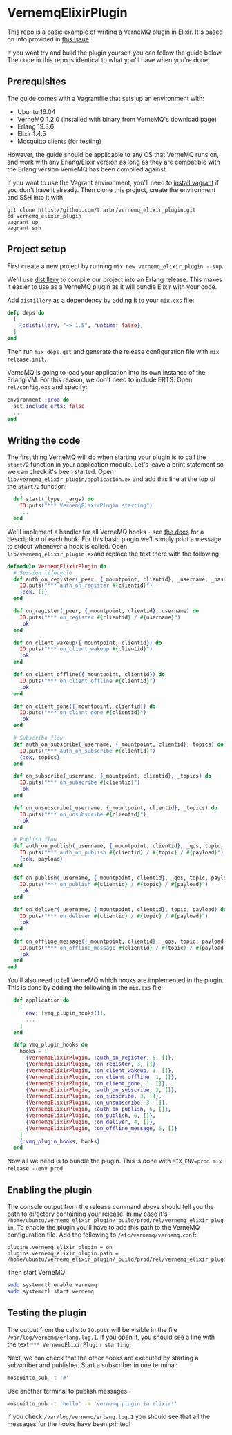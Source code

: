 # VernemqElixirPlugin

This repo is a basic example of writing a VerneMQ plugin in Elixir. It's based on info provided in [this issue](https://github.com/erlio/vernemq/issues/440).

If you want try and build the plugin yourself you can follow the guide below. The code in this repo is identical to what you'll have when you're done.

## Prerequisites

The guide comes with a Vagrantfile that sets up an environment with:

- Ubuntu 16.04
- VerneMQ 1.2.0 (installed with binary from VerneMQ's download page)
- Erlang 19.3.6
- Elixir 1.4.5
- Mosquitto clients (for testing)

However, the guide should be applicable to any OS that VerneMQ runs on, and work with any Erlang/Elixir version as long as they are compatible with the Erlang version VerneMQ has been compiled against.

If you want to use the Vagrant environment, you'll need to [install vagrant](https://www.vagrantup.com/downloads.html) if you don't have it already. Then clone this project, create the environment and SSH into it with:

```
git clone https://github.com/trarbr/vernemq_elixir_plugin.git
cd vernemq_elixir_plugin
vagrant up
vagrant ssh
```

## Project setup

First create a new project by running `mix new vernemq_elixir_plugin --sup`.

We'll use [distillery](https://hex.pm/packages/distillery) to compile our project into an Erlang release. This makes it easier to use as a VerneMQ plugin as it will bundle Elixir with your code.

Add `distillery` as a dependency by adding it to your `mix.exs` file:

```elixir
defp deps do
  [
    {:distillery, "~> 1.5", runtime: false},
  ]
end
```

Then run `mix deps.get` and generate the release configuration file with `mix release.init`.

VerneMQ is going to load your application into its own instance of the Erlang VM. For this reason, we don't need to include ERTS. Open `rel/config.exs` and specify:

```elixir
environment :prod do
  set include_erts: false
  ...
end
```

## Writing the code

The first thing VerneMQ will do when starting your plugin is to call the `start/2` function in your application module. Let's leave a print statement so we can check it's been started. Open `lib/vernemq_elixir_plugin/application.ex` and add this line at the top of the `start/2` function:

```elixir
  def start(_type, _args) do
    IO.puts("*** VernemqElixirPlugin starting")
    ...
  end
```

We'll implement a handler for all VerneMQ hooks - see [the docs](https://vernemq.com/docs/plugindevelopment/) for a description of each hook. For this basic plugin we'll simply print a message to stdout whenever a hook is called. Open `lib/vernemq_elixir_plugin.ex`and replace the text there with the following:

```elixir
defmodule VernemqElixirPlugin do
  # Session lifecycle
  def auth_on_register(_peer, {_mountpoint, clientid}, _username, _password, _clean_session?) do
    IO.puts("*** auth_on_register #{clientid}")
    {:ok, []}
  end

  def on_register(_peer, {_mountpoint, clientid}, username) do
    IO.puts("*** on_register #{clientid} / #{username}")
    :ok
  end

  def on_client_wakeup({_mountpoint, clientid}) do
    IO.puts("*** on_client_wakeup #{clientid}")
    :ok
  end

  def on_client_offline({_mountpoint, clientid}) do
    IO.puts("*** on_client_offline #{clientid}")
    :ok
  end

  def on_client_gone({_mountpoint, clientid}) do
    IO.puts("*** on_client_gone #{clientid}")
    :ok
  end

  # Subscribe flow
  def auth_on_subscribe(_username, {_mountpoint, clientid}, topics) do
    IO.puts("*** auth_on_subscribe #{clientid}")
    {:ok, topics}
  end

  def on_subscribe(_username, {_mountpoint, clientid}, _topics) do
    IO.puts("*** on_subscribe #{clientid}")
    :ok
  end

  def on_unsubscribe(_username, {_mountpoint, clientid}, _topics) do
    IO.puts("*** on_unsubscribe #{clientid}")
    :ok
  end

  # Publish flow
  def auth_on_publish(_username, {_mountpoint, clientid}, _qos, topic, payload, _flag) do
    IO.puts("*** auth_on_publish #{clientid} / #{topic} / #{payload}")
    {:ok, payload}
  end

  def on_publish(_username, {_mountpoint, clientid}, _qos, topic, payload, _retain?) do
    IO.puts("*** on_publish #{clientid} / #{topic} / #{payload}")
    :ok
  end

  def on_deliver(_username, {_mountpoint, clientid}, topic, payload) do
    IO.puts("*** on_deliver #{clientid} / #{topic} / #{payload}")
    :ok
  end

  def on_offline_message({_mountpoint, clientid}, _qos, topic, payload, _retain?) do
    IO.puts("*** on_offline_message #{clientid} / #{topic} / #{payload}")
    :ok
  end
end
```

You'll also need to tell VerneMQ which hooks are implemented in the plugin. This is done by adding the following in the `mix.exs` file:

```elixir
  def application do
    [
      env: [vmq_plugin_hooks()],
      ...
    ]
  end

  defp vmq_plugin_hooks do
    hooks = [
      {VernemqElixirPlugin, :auth_on_register, 5, []},
      {VernemqElixirPlugin, :on_register, 3, []},
      {VernemqElixirPlugin, :on_client_wakeup, 1, []},
      {VernemqElixirPlugin, :on_client_offline, 1, []},
      {VernemqElixirPlugin, :on_client_gone, 1, []},
      {VernemqElixirPlugin, :auth_on_subscribe, 3, []},
      {VernemqElixirPlugin, :on_subscribe, 3, []},
      {VernemqElixirPlugin, :on_unsubscribe, 3, []},
      {VernemqElixirPlugin, :auth_on_publish, 6, []},
      {VernemqElixirPlugin, :on_publish, 6, []},
      {VernemqElixirPlugin, :on_deliver, 4, []},
      {VernemqElixirPlugin, :on_offline_message, 5, []}
    ]
    {:vmq_plugin_hooks, hooks}
  end
```

Now all we need is to bundle the plugin. This is done with `MIX_ENV=prod mix release --env prod`.

## Enabling the plugin

The console output from the release command above should tell you the path to directory containing your release. In my case it's `/home/ubuntu/vernemq_elixir_plugin/_build/prod/rel/vernemq_elixir_plugin`. To enable the plugin you'll have to add this path to the VerneMQ configuration file. Add the following to `/etc/vernemq/vernemq.conf`:

```
plugins.vernemq_elixir_plugin = on
plugins.vernemq_elixir_plugin.path = /home/ubuntu/vernemq_elixir_plugin/_build/prod/rel/vernemq_elixir_plugin
```

Then start VerneMQ:

```sh
sudo systemctl enable vernemq
sudo systemctl start vernemq
```

## Testing the plugin

The output from the calls to `IO.puts` will be visible in the file `/var/log/vernemq/erlang.log.1`. If you open it, you should see a line with the text `*** VernemqElixirPlugin starting`.

Next, we can check that the other hooks are executed by starting a subscriber and publisher. Start a subscriber in one terminal:

```sh
mosquitto_sub -t '#'
```

Use another terminal to publish messages:

```sh
mosquitto_pub -t 'hello' -m 'vernemq plugin in elixir!'
```

If you check `/var/log/vernemq/erlang.log.1` you should see that all the messages for the hooks have been printed!
